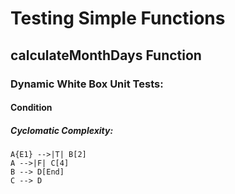 # Testing Simple Functions
## calculateMonthDays Function
### Dynamic White Box Unit Tests:
#### Condition
##### Cyclomatic Complexity:
```mermaid
A{E1} -->|T| B[2]
A -->|F| C[4]
B --> D[End]
C --> D
```